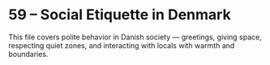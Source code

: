 # 59 – Social Etiquette in Denmark

This file covers polite behavior in Danish society — greetings, giving space, respecting quiet zones, and interacting with locals with warmth and boundaries.
